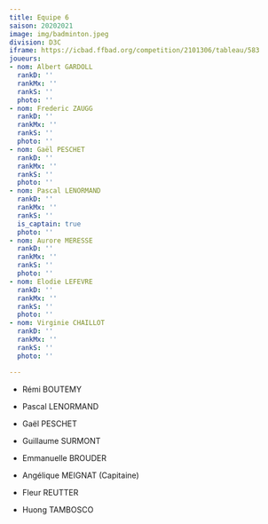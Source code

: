 ```yaml
---
title: Equipe 6
saison: 20202021
image: img/badminton.jpeg
division: D3C
iframe: https://icbad.ffbad.org/competition/2101306/tableau/583
joueurs:
- nom: Albert GARDOLL
  rankD: ''
  rankMx: ''
  rankS: ''
  photo: ''
- nom: Frederic ZAUGG
  rankD: ''
  rankMx: ''
  rankS: ''
  photo: ''
- nom: Gaël PESCHET
  rankD: ''
  rankMx: ''
  rankS: ''
  photo: ''
- nom: Pascal LENORMAND
  rankD: ''
  rankMx: ''
  rankS: ''
  is_captain: true
  photo: ''
- nom: Aurore MERESSE
  rankD: ''
  rankMx: ''
  rankS: ''
  photo: ''
- nom: Elodie LEFEVRE
  rankD: ''
  rankMx: ''
  rankS: ''
  photo: ''
- nom: Virginie CHAILLOT
  rankD: ''
  rankMx: ''
  rankS: ''
  photo: ''

---
```

* Rémi BOUTEMY


* Pascal LENORMAND


* Gaël PESCHET


* Guillaume SURMONT


* Emmanuelle BROUDER


* Angélique MEIGNAT (Capitaine)


* Fleur REUTTER


* Huong TAMBOSCO